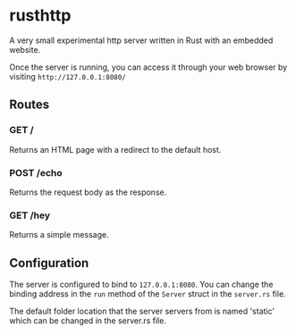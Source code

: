 # rusthttp

A very small experimental http server written in Rust with an embedded website.

Once the server is running, you can access it through your web browser by visiting `http://127.0.0.1:8080/`

## Routes

### GET /

Returns an HTML page with a redirect to the default host.

### POST /echo

Returns the request body as the response.

### GET /hey

Returns a simple message.

## Configuration

The server is configured to bind to `127.0.0.1:8080`. You can change the binding address in the `run` method of the `Server` struct in the `server.rs` file.

The default folder location that the server servers from is named 'static' which can be changed in the server.rs file.
